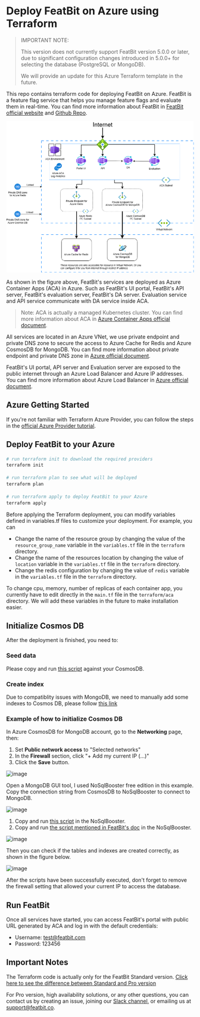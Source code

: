 # Deploy FeatBit on Azure using Terraform

> IMPORTANT NOTE:
> 
> This version does not currently support FeatBit version 5.0.0 or later, due to significant configuration changes introduced in 5.0.0+ for selecting the database (PostgreSQL or MongoDB).
> 
> We will provide an update for this Azure Terraform template in the future.

This repo contains terraform code for deploying FeatBit on Azure. FeatBit is a feature flag service that helps you manage feature flags and evaluate them in real-time. You can find more information about FeatBit in [FeatBit official website](https://www.featbit.co/) and [Github Repo](https://github.com/featbit/featbit).

![Deploy to Azure](featbit-azure-container-apps.drawio.png)

As shown in the figure above, FeatBit's services are deployed as Azure Container Apps (ACA) in Azure. Such as FeatBit's UI portal, FeatBit's API server, FeatBit's evaluation server, FeatBit's DA server. Evaluation service and API service communicate with DA service inside ACA.

> Note: ACA is actually a managed Kubernetes cluster. You can find more information about ACA in [Azure Container Apps official document](https://docs.microsoft.com/en-us/azure/container-apps/). 

All services are located in an Azure VNet, we use private endpoint and private DNS zone to secure the access to Azure Cache for Redis and Azure CosmosDB for MongoDB. You can find more information about private endpoint and private DNS zone in [Azure official document](https://docs.microsoft.com/en-us/azure/private-link/private-endpoint-overview).

FeatBit's UI portal, API server and Evaluation server are exposed to the public internet through an Azure Load Balancer and Azure IP addresses. You can find more information about Azure Load Balancer in [Azure official document](https://docs.microsoft.com/en-us/azure/load-balancer/load-balancer-overview).

## Azure Getting Started


If you're not familiar with Terraform Azure Provider, you can follow the steps in the [official Azure Provider tutorial](https://developer.hashicorp.com/terraform/tutorials/azure-get-started/azure-build).

## Deploy FeatBit to your Azure

```bash
# run terraform init to download the required providers
terraform init

# run terraform plan to see what will be deployed
terraform plan

# run terraform apply to deploy FeatBit to your Azure
terraform apply
```

Before applying the Terraform deployment, you can modify variables defined in variables.tf files to customize your deployment. For example, you can

- Change the name of the resource group by changing the value of the `resource_group_name` variable in the `variables.tf` file in the `terraform` directory.
- Change the name of the resources location by changing the value of `location` variable in the `variables.tf` file in the `terraform` directory.
- Change the redis configuration by changing the value of `redis` variable in the `variables.tf` file in the `terraform` directory.

To change cpu, memory, number of replicas of each container app, you currently have to edit directly in the `main.tf` file in the `terraform/aca` directory. We will add these variables in the future to make installation easier.

## Initialize Cosmos DB

After the deployment is finished, you need to: 

###  Seed data

Please copy and run [this script](https://github.com/featbit/featbit/blob/main/infra/mongodb/docker-entrypoint-initdb.d/init.js) against your CosmosDB.

### Create index

Due to compatiblity issues with MongoDB, we need to manually add some indexes to Cosmos DB, please follow [this link](https://docs.featbit.co/installation/faq#use-featbit-with-azure-cosmos-db)

### Example of how to initialize Cosmos DB

In Azure CosmosDB for MongoDB account, go to the **Networking** page, then:

1. Set **Public network access** to "Selected networks"
2. In the **Firewall** section, click "+ Add my current IP (...)"
3. Click the **Save** button.

![image](https://github.com/featbit/azure-container-apps/assets/68597908/eea0af11-851c-47c0-8201-aafca837d9e3)

Open a MongoDB GUI tool, I used NoSqlBooster free edition in this example. Copy the connection string from CosmosDB to NoSqlBooster to connect to MongoDB.

![image](https://github.com/featbit/azure-container-apps/assets/68597908/26071fb1-a54d-412e-80ff-c7aae85f7230)

1. Copy and run [this script](https://github.com/featbit/featbit/blob/main/infra/mongodb/docker-entrypoint-initdb.d/init.js) in the NoSqlBooster.
2. Copy and run [the script mentioned in FeatBit's doc](https://docs.featbit.co/installation/faq#use-featbit-with-azure-cosmos-db) in the NoSqlBooster.

![image](https://github.com/featbit/azure-container-apps/assets/68597908/232c3210-c311-467e-b78f-eb3aefd5e89a)

Then you can check if the tables and indexes are created correctly, as shown in the figure below.

![image](https://github.com/featbit/azure-container-apps/assets/68597908/c5c97e8a-06e2-4e32-8c2d-cdcca8a995b9)


After the scripts have been successfully executed, don't forget to remove the firewall setting that allowed your current IP to access the database.

## Run FeatBit

Once all services have started, you can access FeatBit's portal with public URL generated by ACA and log in with the default credentials:

- Username: test@featbit.com
- Password: 123456

## Important Notes

The Terraform code is actually only for the FeatBit Standard version. [Click here to see the difference between Standard and Pro version](https://docs.featbit.co/tech-stack/standard-vs.-professional)

For Pro version, high availability solutions, or any other questions, you can contact us by creating an issue, joining our [Slack channel](https://join.slack.com/t/featbit/shared_invite/zt-1ew5e2vbb-x6Apan1xZOaYMnFzqZkGNQ), or emailing us at [support@featbit.co](mailto:support@featbit.co).
